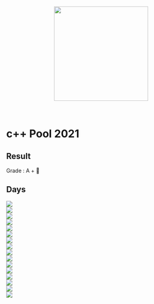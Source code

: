 <br/>
<p align="center">
<img src="https://upload.wikimedia.org/wikipedia/commons/thumb/2/2d/Epitech.png/1598px-Epitech.png" width="250">
</p>
<br/>

# c++ Pool 2021
## Result
Grade : A + 🏅
## Days

<a href="https://github.com/tocola/cppPool/tree/main/CPP_day01"><img src="https://img.shields.io/badge/Day_01-11%25-red"></a><br>
<a href="https://github.com/tocola/cppPool/tree/main/CPP_day02M"><img src="https://img.shields.io/badge/Day_02M-83.3%25-darkgreen"></a><br>
<a href="https://github.com/tocola/cppPool/tree/main/CPP_day02A"><img src="https://img.shields.io/badge/Day_02A-66.7%25-yellow"></a><br>
<a href="https://github.com/tocola/cppPool/tree/main/CPP_day03"><img src="https://img.shields.io/badge/Day_03-100%25-darkgreen"></a><br>
<a href="https://github.com/tocola/cppPool/tree/main/CPP_day06"><img src="https://img.shields.io/badge/Day_06-71.4%25-yellow"></a><br>
<a href="https://github.com/tocola/cppPool/tree/main/CPP_day07M"><img src="https://img.shields.io/badge/Day_07M-100%25-darkgreen"></a><br>
<a href="https://github.com/tocola/cppPool/tree/main/CPP_day07A"><img src="https://img.shields.io/badge/Day_07A-40%25-yellow"></a><br>
<a href="https://github.com/tocola/cppPool/tree/main/CPP_day08"><img src="https://img.shields.io/badge/Day_08-0%25-red"></a><br>
<a href="https://github.com/tocola/cppPool/tree/main/CPP_day09"><img src="https://img.shields.io/badge/Day_09-100%25-darkgreen"></a><br>
<a href="https://github.com/tocola/cppPool/tree/main/CPP_day10"><img src="https://img.shields.io/badge/Day_10-40%25-yellow"></a><br>
<a href="https://github.com/tocola/cppPool/tree/main/CPP_day13"><img src="https://img.shields.io/badge/Day_13-100%25-darkgreen"></a><br>
<a href="https://github.com/tocola/cppPool/tree/main/CPP_day14M"><img src="https://img.shields.io/badge/Day_14M-100%25-darkgreen"></a><br>
<a href="https://github.com/tocola/cppPool/tree/main/CPP_day14A"><img src="https://img.shields.io/badge/Day_14A-80%25-darkgreen"></a><br>
<a href="https://github.com/tocola/cppPool/tree/main/CPP_day15"><img src="https://img.shields.io/badge/Day_15-71.4%25-yellow"></a><br>
<a href="https://github.com/tocola/cppPool/tree/main/CPP_day16"><img src="https://img.shields.io/badge/Day_16-66.7%25-yellow"></a><br>
<a href="https://github.com/tocola/cppPool/tree/main/CPP_day17"><img src="https://img.shields.io/badge/Day_17-40%25-yellow"></a><br>
